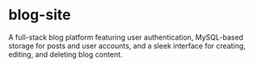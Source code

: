 # blog-site
A full-stack blog platform featuring user authentication, MySQL-based storage for posts and user accounts, and a sleek interface for creating, editing, and deleting blog content.
